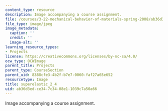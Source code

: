 ```yaml
---
content_type: resource
description: Image accompanying a course assignment.
file: /courses/3-22-mechanical-behavior-of-materials-spring-2008/ab36d3edce347c3408e11039c7a50a66_superelastic_2_4.jpg
file_type: image/jpeg
image_metadata:
  caption: ''
  credit: ''
  image-alt: ''
learning_resource_types:
- Projects
license: https://creativecommons.org/licenses/by-nc-sa/4.0/
ocw_type: OCWImage
parent_title: Projects
parent_type: CourseSection
parent_uid: 8388cfe3-4b2f-b7e7-0060-faf27a65e652
resourcetype: Image
title: superelastic_2_4
uid: ab36d3ed-ce34-7c34-08e1-1039c7a50a66
---
```

Image accompanying a course assignment.